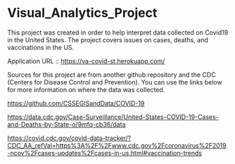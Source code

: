 # Visual_Analytics_Project

This project was created in order to help interpret data collected on Covid19 in the United States.
The project covers issues on cases, deaths, and vaccinations in the US.

Application URL :: https://va-covid-st.herokuapp.com/


Sources for this project are from another github repository and the CDC (Centers for Disease Control and Prevention). You can use the links below for more information on where the data was collected.




https://github.com/CSSEGISandData/COVID-19

https://data.cdc.gov/Case-Surveillance/United-States-COVID-19-Cases-and-Deaths-by-State-o/9mfq-cb36/data

https://covid.cdc.gov/covid-data-tracker/?CDC_AA_refVal=https%3A%2F%2Fwww.cdc.gov%2Fcoronavirus%2F2019-ncov%2Fcases-updates%2Fcases-in-us.html#vaccination-trends

